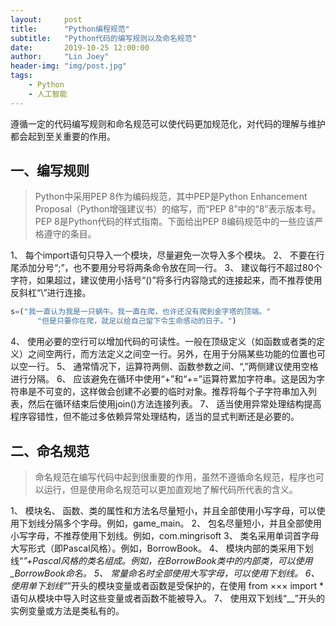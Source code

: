 ```yaml
---
layout:     post
title:      "Python编程规范"
subtitle:   "Python代码的编写规则以及命名规范"
date:       2019-10-25 12:00:00
author:     "Lin Joey"
header-img: "img/post.jpg"
tags:
    - Python
    - 人工智能
---
```


遵循一定的代码编写规则和命名规范可以使代码更加规范化，对代码的理解与维护都会起到至关重要的作用。

## 一、编写规则 ##
> Python中采用PEP 8作为编码规范，其中PEP是Python Enhancement Proposal（Python增强建议书）的缩写，而“PEP 8”中的“8”表示版本号。PEP 8是Python代码的样式指南。下面给出PEP 8编码规范中的一些应该严格遵守的条目。

1、 每个import语句只导入一个模块，尽量避免一次导入多个模块。
2、 不要在行尾添加分号“;”，也不要用分号将两条命令放在同一行。
3、 建议每行不超过80个字符，如果超过，建议使用小括号“()”将多行内容隐式的连接起来，而不推荐使用反斜杠“\”进行连接。
```python
s=("我一直认为我是一只蜗牛。我一直在爬，也许还没有爬到金字塔的顶端。"
      "但是只要你在爬，就足以给自己留下令生命感动的日子。")
```
4、 使用必要的空行可以增加代码的可读性。一般在顶级定义（如函数或者类的定义）之间空两行，而方法定义之间空一行。另外，在用于分隔某些功能的位置也可以空一行。
5、 通常情况下，运算符两侧、函数参数之间、“,”两侧建议使用空格进行分隔。
6、 应该避免在循环中使用“+”和“+=”运算符累加字符串。这是因为字符串是不可变的，这样做会创建不必要的临时对象。推荐将每个子字符串加入列表，然后在循环结束后使用join()方法连接列表。
7、 适当使用异常处理结构提高程序容错性，但不能过多依赖异常处理结构，适当的显式判断还是必要的。

## 二、命名规范 ##
> 命名规范在编写代码中起到很重要的作用，虽然不遵循命名规范，程序也可以运行，但是使用命名规范可以更加直观地了解代码所代表的含义。

1、 模块名、 函数、类的属性和方法名尽量短小，并且全部使用小写字母，可以使用下划线分隔多个字母。例如，game_main。
2、 包名尽量短小，并且全部使用小写字母，不推荐使用下划线。例如，com.mingrisoft
3、 类名采用单词首字母大写形式（即Pascal风格）。例如，BorrowBook。
4、 模块内部的类采用下划线“_”+Pascal风格的类名组成。例如，在BorrowBook类中的内部类，可以使用_BorrowBook命名。
5、 常量命名时全部使用大写字母，可以使用下划线。
6、 使用单下划线“_”开头的模块变量或者函数是受保护的，在使用 from ××× import *语句从模块中导入时这些变量或者函数不能被导入。
7、 使用双下划线“__”开头的实例变量或方法是类私有的。